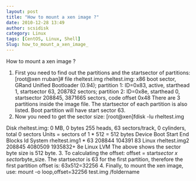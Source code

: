 ```yaml
---
layout: post
title: "How to mount a xen image ?"
date: 2010-12-28 13:49
author: scsidisk
category: Linux
tags: [CentOS, Linux, Shell]
Slug: how_to_mount_a_xen_image_
---
```


How to mount a xen image ?
1. First you need to find out the partitions and the startsector of
partitions:
[root@xen rruban]\# file rheltest.img
rheltest.img: x86 boot sector, GRand Unified Bootloader (0.94);
partition 1: ID=0x83, active, starthead 1, startsector 63, 208782
sectors;
partition 2: ID=0x8e, starthead 0, startsector 208845, 3871665 sectors,
code offset 0x48
There are 3 partitions inside the image file. The startsector of each
partition is also listed. Boot partition will have start sector 63.
2. Now you need to get the sector size:
[root@xen]fdisk -lu rheltest.img

Disk rheltest.img: 0 MB, 0 bytes 255 heads, 63 sectors/track, 0
cylinders, total 0 sectors
Units = sectors of 1 \* 512 = 512 bytes
Device Boot Start End Blocks Id System
rheltest.img1 \* 63 208844 104391 83 Linux
rheltest.img2 208845 4080509 1935832+ 8e Linux LVM
The above shows the sector byte size is 512 byte.
3. To calculating the offset: offset = start*sector x
sector*byte\_size.
The startsector is 63 for the first partition, therefore the first
partition offset is: 63x512=32256
4. Finally, to mount the xen image, use:
mount -o loop,offset=32256 test.img /foldername



